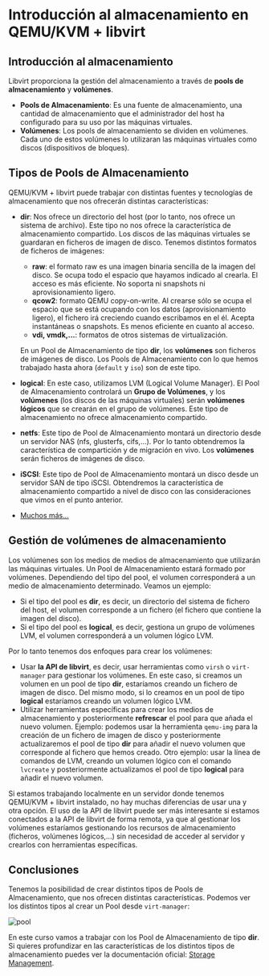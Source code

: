 # Introducción al almacenamiento en QEMU/KVM + libvirt

## Introducción al almacenamiento

Libvirt proporciona la gestión del almacenamiento a través de **pools de almacenamiento** y **volúmenes**.

* **Pools de Almacenamiento**: Es una fuente de almacenamiento, una cantidad de almacenamiento que el administrador del host ha configurado para su uso por las máquinas virtuales.
* **Volúmenes**: Los pools de almacenamiento se dividen en volúmenes. Cada uno de estos volúmenes lo utilizaran las máquinas virtuales como discos (dispositivos de bloques).

## Tipos de Pools de Almacenamiento

QEMU/KVM + libvirt puede trabajar con distintas fuentes y tecnologías de almacenamiento que nos ofrecerán distintas características:

* **dir**: Nos ofrece un directorio del host (por lo tanto, nos ofrece un sistema de archivo). Este tipo no nos ofrece la característica de almacenamiento compartido. Los discos de las máquinas virtuales se guardaran en ficheros de imagen de disco. Tenemos distintos formatos de ficheros de imágenes:
	* **raw**: el formato raw es una imagen binaria sencilla de la imagen del disco. Se ocupa todo el espacio que hayamos indicado al crearla. El acceso es más eficiente. No soporta ni snapshots ni aprovisionamiento ligero.
    * **qcow2**: formato QEMU copy-on-write. Al crearse sólo se ocupa el espacio que se está ocupando con los datos (aprovisionamiento ligero), el fichero irá creciendo cuando escribamos en el él. Acepta instantáneas o snapshots. Es menos eficiente en cuanto al acceso.
    * **vdi, vmdk,...**: formatos de otros sistemas de virtualización.

	En un Pool de Almacenamiento de tipo **dir**, los **volúmenes** son ficheros de imágenes de disco. Los Pools de Almacenamiento con lo que hemos trabajado hasta ahora (`default` y `iso`) son de este tipo.

* **logical**: En este caso, utilizamos LVM (Logical Volume Manager). El Pool de Almacenamiento controlará un **Grupo de Volúmenes**, y los **volúmenes** (los discos de las máquinas virtuales) serán **volúmenes lógicos** que se crearán en el grupo de volúmenes. Este tipo de almacenamiento no ofrece almacenamiento compartido.
* **netfs**: Este tipo de Pool de Almacenamiento montará un directorio desde un servidor NAS (nfs, glusterfs, cifs,...). Por lo tanto obtendremos la característica de compartición y de migración en vivo. Los **volúmenes** serán ficheros de imágenes de disco.
* **iSCSI**: Este tipo de Pool de Almacenamiento montará un disco desde un servidor SAN de tipo iSCSI. Obtendremos la característica de almacenamiento compartido a nivel de disco con las consideraciones que vimos en el punto anterior.
* [Muchos más...](https://libvirt.org/storage.html)

## Gestión de volúmenes de almacenamiento

Los volúmenes son los medios de medios de almacenamiento que utilizarán las máquinas virtuales. Un Pool de Almacenamiento estará formado por volúmenes. Dependiendo del tipo del pool, el volumen corresponderá a un medio de almacenamiento determinado. Veamos un ejemplo:

* Si el tipo del pool es **dir**, es decir, un directorio del sistema de fichero del host, el volumen corresponde a un fichero (el fichero que contiene la imagen del disco).
* Si el tipo del pool es **logical**, es decir, gestiona un grupo de volúmenes LVM, el volumen corresponderá a un volumen lógico LVM.

Por lo tanto tenemos dos enfoques para crear los volúmenes:

* Usar **la API de libvirt**, es decir, usar herramientas como `virsh` o `virt-manager` para gestionar los volúmenes. En este caso, si creamos un volumen en un pool de tipo **dir**, estaríamos creando un fichero de imagen de disco. Del mismo modo, si lo creamos en un pool de tipo **logical** estaríamos creando un volumen lógico LVM.
* Utilizar herramientas específicas para crear los medios de almacenamiento y posteriormente **refrescar** el pool para que añada el nuevo volumen. Ejemplo: podemos usar la herramienta `qemu-img` para la creación de un fichero de imagen de disco y posteriormente actualizaremos el pool de tipo **dir** para añadir el nuevo volumen que corresponde al fichero que hemos creado. Otro ejemplo: usar la línea de comandos de LVM, creando un volumen lógico con el comando `lvcreate` y posteriormente actualizamos el pool de tipo **logical** para añadir el nuevo volumen.

Si estamos trabajando localmente en un servidor donde tenemos QEMU/KVM + libvirt instalado, no hay muchas diferencias de usar una y otra opción. El uso de la API de libvirt puede ser más interesante si estamos conectados a la API de libvirt de forma remota, ya que al gestionar los volúmenes estaríamos gestionando los recursos de almacenamiento (ficheros, volúmenes lógicos,...) sin necesidad de acceder al servidor y crearlos con herramientas específicas.

## Conclusiones

Tenemos la posibilidad de crear distintos tipos de Pools de Almacenamiento, que nos ofrecen distintas características. Podemos ver los distintos tipos al crear un Pool desde `virt-manager`:

![pool](img/pool1.png)

En este curso vamos a trabajar con los Pool de Almacenamiento de tipo **dir**. Si quieres profundizar en las características de los distintos tipos de almacenamiento puedes ver la documentación oficial: [Storage Management](https://libvirt.org/storage.html).
